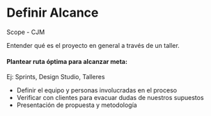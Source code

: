 # Definir Alcance

Scope - CJM 

Entender qué es el proyecto en general a través de un taller.

#### Plantear ruta óptima para alcanzar meta:
Ej: Sprints, Design Studio, Talleres
* Definir el equipo y personas involucradas en el proceso
* Verificar con clientes para evacuar dudas de nuestros supuestos
* Presentación de propuesta y metodología

